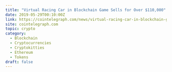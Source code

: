 ```yaml
---
title: "Virtual Racing Car in Blockchain Game Sells for Over $110,000"
date: 2019-05-29T00:10:00Z
link: https://cointelegraph.com/news/virtual-racing-car-in-blockchain-game-sells-for-over-110-000?utm_medium=RSS&utm_source=hune
site: cointelegraph.com
topic: crypto
category:
  - Blockchain
  - Cryptocurrencies
  - Cryptokitties
  - Ethereum
  - Tokens
draft: false
---
```

